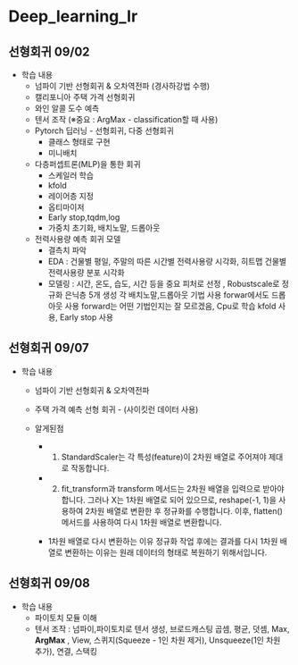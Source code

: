 # Deep_learning_lr

## 선형회귀 09/02
- 학습 내용
  - 넘파이 기반 선형회귀 & 오차역전파 (경사하강법 수행)
  - 캘리포니아 주택 가격 선형회귀
  - 와인 알콜 도수 예측
  - 텐서 조작 (※중요 : ArgMax -  classification할 때 사용)
  - Pytorch 딥러닝 - 선형회귀, 다중 선형회귀
    - 클래스 형태로 구현
    - 미니배치
  - 다층퍼셉트론(MLP)을 통한 회귀
    - 스케일러 학습
    - kfold
    - 레이어층 지정
    - 옵티마이저
    - Early stop,tqdm,log
    - 가중치 초기화, 배치노말, 드롭아웃
  - 전력사용량 예측 회귀 모델
    - 결측치 파악
    - EDA : 건물별 평일, 주말의 따른 시간별 전력사용량 시각화, 히트맵 건물별 전력사용량 분포 시각화
    - 모델링 : 시간, 온도, 습도, 시간 등을 중요 피처로 선정 , Robustscale로 정규화 은닉층 5개 생성 각 배치노말,드롭아웃 기법 사용 forwar에서도 드롭아웃 사용 forward는 어떤 기법인지는 잘 모르겠음, Cpu로 학습 kfold 사용, Early stop 사용
   

## 선형회귀 09/07
- 학습 내용
  - 넘파이 기반 선형회귀 & 오차역전파
  - 주택 가격 예측 선형 회귀 - (사이킷런 데이터 사용)
 
  - 알게된점
    - 1) StandardScaler는 각 특성(feature)이 2차원 배열로 주어져야 제대로 작동합니다.
    - 2) fit_transform과 transform 메서드는 2차원 배열을 입력으로 받아야 합니다. 그러나 X는 1차원 배열로 되어 있으므로, reshape(-1, 1)을 사용하여 2차원 배열로 변환한 후 정규화를 수행합니다. 이후, flatten() 메서드를 사용하여 다시 1차원 배열로 변환합니다.

    - 1차원 배열로 다시 변환하는 이유 정규화 작업 후에는 결과를 다시 1차원 배열로 변환하는 이유는 원래 데이터의 형태로 복원하기 위해서입니다.


## 선형회귀 09/08
- 학습 내용
  - 파이토치 모듈 이해
  - 텐서 조작 : 넘파이,파이토치로 텐서 생성, 브로드캐스팅 곱셈, 평균, 덧셈, Max, **ArgMax** , View, 스퀴지(Squeeze - 1인 차원 제거), Unsqueeze(1인 차원 추가), 연결, 스택킹
 
